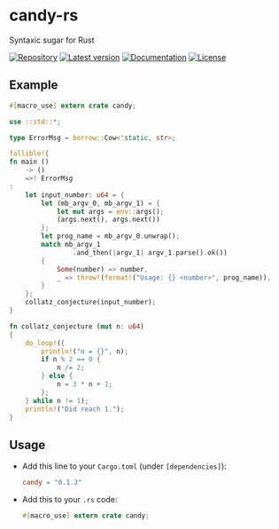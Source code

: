 # candy-rs
Syntaxic sugar for Rust

[![Repository](https://img.shields.io/badge/repository-GitHub-brightgreen.svg)][Repository]
[![Latest version](https://img.shields.io/crates/v/candy.svg)][crates.io]
[![Documentation](https://docs.rs/candy/badge.svg)][Documentation]
[![License](https://img.shields.io/crates/l/candy.svg)](https://github.com/danielhenrymantilla/candy-rs#license)

## Example
```rust
#[macro_use] extern crate candy;

use ::std::*;

type ErrorMsg = borrow::Cow<'static, str>;

fallible!{
fn main ()
    -> ()
    =>! ErrorMsg
:
    let input_number: u64 = {
        let (mb_argv_0, mb_argv_1) = {
            let mut args = env::args();
            (args.next(), args.next())
        };
        let prog_name = mb_argv_0.unwrap();
        match mb_argv_1
            	.and_then(|argv_1| argv_1.parse().ok())
        {
        	Some(number) => number,
        	_ => throw!(format!("Usage: {} <number>", prog_name)),
        }
    };
    collatz_conjecture(input_number);
}

fn collatz_conjecture (mut n: u64)
{
    do_loop!({
        println!("n = {}", n);
        if n % 2 == 0 {
            n /= 2;
        } else {
            n = 3 * n + 1;
        };
    } while n != 1);
    println!("Did reach 1.");
}
```

## Usage

- Add this line to your `Cargo.toml` (under `[dependencies]`):
  ```toml
  candy = "0.1.2"
  ```

- Add this to your `.rs` code:
  ```rust
  #[macro_use] extern crate candy;
  ```

[Repository]: https://github.com/danielhenrymantilla/candy-rs
[Documentation]: https://docs.rs/candy/0.1.2/
[crates.io]: https://crates.io/crates/candy
